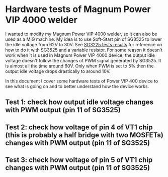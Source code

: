 # Hardware tests of Magnum Power VIP 4000 welder

I wanted to modify my Magnum Power VIP 4000 welder, so it can also be used as a MIG machine.
My idea is to use Soft-Start pin of SG3525 to lower the idle voltage from 62V to 30V.
See [SG3225 tests results](https://github.com/wmarkow/sandbox/tree/master/inverter-welder/elements/sg3525/tests) for reference 
on how to do it with SG3525 and a variable resistor.
For some reason it doesn't work when it is used in Magnum Power VIP 4000 device; the output idle voltage doesn't follow the changes of PWM signal generated by SG3525. It is
almost all the time around 60V. Only when PWM is set to 5% then the output idle voltage drops drastically to around 10V.

In this document I cover some hardware tests of Power VIP 400 device to see what is going on and to better understand how the device works.

## Test 1: check how output idle voltage changes with PWM output (pin 11 of SG3525)

## Test 2: check how voltage of pin 4 of VT1 chip (this is probably a half bridge with two MOSFETs) changes with PWM output (pin 11 of SG3525)

## Test 3: check how voltage of pin 5 of VT1 chip changes with PWM output (pin 11 of SG3525)
